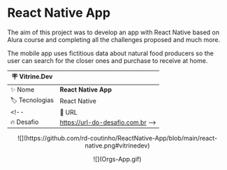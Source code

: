 # React Native App

The aim of this project was to develop an app with React Native based on Alura course and completing all the challenges proposed and much more.

The mobile app uses fictitious data about natural food producers so the user can search for the closer ones and purchase to receive at home.

| :placard: Vitrine.Dev |     |
| -------------  | --- |
| :sparkles: Nome        | **React Native App**
| :label: Tecnologias | React Native
<!-- | :rocket: URL         | https://url-deploy.com.br
| :fire: Desafio     | https://url-do-desafio.com.br -->

<!-- Inserir imagem com a #vitrinedev ao final do link -->
<p align="center" width=50 height=50>
  ![](https://github.com/rd-coutinho/ReactNative-App/blob/main/react-native.png#vitrinedev)
</p>

<!-- ## Projects details

Textos e imagens que descrevam seu projeto, suas conquistas, seus desafios, próximos passos, etc... -->

<p align="center">
  ![](Orgs-App.gif)
</p>

